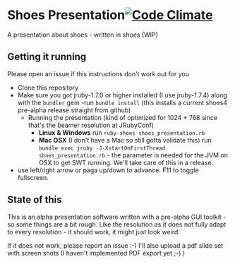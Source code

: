 Shoes Presentation[![Code Climate](https://codeclimate.com/github/PragTob/shoes_presentation.png)](https://codeclimate.com/github/PragTob/shoes_presentation)
==================

A presentation about shoes - written in shoes (WIP)

## Getting it running

Please open an issue if this instructions don't work out for you

- Clone this repository
- Make sure you got jruby-1.7.0 or higher installed (I use jruby-1.7.4) along with the `bundler` gem
-run `bundle install` (this installs a current shoes4 pre-alpha release straight from github)
  - Running the presentation  (kind of optimized for 1024 * 768 since that's the beamer resolution at JRubyConf)
    - **Linux & Windows** run `ruby-shoes shoes_presentation.rb`
    - **Mac OSX** (I don't have a Mac so still gotta validate this) run `bundle exec jruby -J-XstartOnFirstThread shoes_presentation.rb` - the parameter is needed for the JVM on OSX to get SWT running. We'll take care of this in a release.
- use left/right arrow or paga up/down to advance. F11 to toggle fullscreen.

## State of this

This is an alpha presentation software written with a pre-alpha GUI toolkit - so some things are a bit rough. Like the resolution as it does not fully adapt to every resolution - it should work, it might just look weird.

If it does not work, please report an issue :-) I'll also upload a pdf slide set with screen shots (I haven't implemented PDF export yet ;-) )
